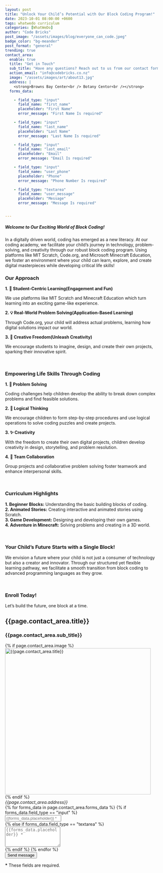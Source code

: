 ```yaml
---
layout: post
title: "Unlock Your Child’s Potential with Our Block Coding Program!"
date: 2023-10-01 08:00:00 +0600
tags: whatwedo curriculum
categories: [WhatWeDo]
author: "Code Bricks"
post_image: "/assets/images/blog/everyone_can_code.jpeg"
badge_color: "bg-meander"
post_format: "general"
trending: true
contact_area:
  enable: true
  title: "Get in Touch"
  sub_title: "Have any questions? Reach out to us from our contact form and we will get back to you shortly."
  action_email: "info@codebricks.co.nz"
  image: "/assets/images/art/about13.jpg"
  address: |
    <strong>Browns Bay Center<br /> Botany Centor<br /></strong>
  forms_data: 

    - field_type: "input"
      field_name: "first_name"
      placeholder: "First Name" 
      error_message: "First Name Is required"

    - field_type: "input"
      field_name: "last_name"
      placeholder: "Last Name"
      error_message: "Last Name Is required"

    - field_type: "input"
      field_name: "last_email"
      placeholder: "Email"
      error_message: "Email Is required"

    - field_type: "input"
      field_name: "user_phone"
      placeholder: "Phone"
      error_message: "Phone Number Is required"

    - field_type: "textarea"
      field_name: "user_message"
      placeholder: "Message"
      error_message: "Message Is required"


---
```


<h5>Welcome to Our Exciting World of Block Coding!</h5>
<p>In a digitally driven world, coding has emerged as a new literacy. At our coding academy, we facilitate your child’s journey in technology, problem-solving, and creativity through our robust block coding program. Using platforms like MIT Scratch, Code.org, and Microsoft Minecraft Education, we foster an environment where your child can learn, explore, and create digital masterpieces while developing critical life skills!</p>

<h3>Our Approach </h3> 
<b>1. 🎯 Student-Centric Learning(Engagement and Fun)</b> 
<p>We use platforms like MIT Scratch and Minecraft Education which turn learning into an exciting game-like experience.</p>
<b>2. 💡 Real-World Problem Solving(Application-Based Learning)</b> 
<p>Through Code.org, your child will address actual problems, learning how digital solutions impact our world.</p>
<b>3. 🎨 Creative Freedom(Unleash Creativity)</b> 
<p>We encourage students to imagine, design, and create their own projects, sparking their innovative spirit.</p>

<br>

<h3>Empowering Life Skills Through Coding</h3>
<b>1. 💪 Problem Solving</b>
<p>Coding challenges help children develop the ability to break down complex problems and find feasible solutions.</p>
<b>2. 🧠 Logical Thinking</b>
<p>We encourage children to form step-by-step procedures and use logical operations to solve coding puzzles and create projects.</p>
<b>3. ✨ Creativity</b>
<p>With the freedom to create their own digital projects, children develop creativity in design, storytelling, and problem resolution.</p>
<b>4. 🤝 Team Collaboration</b>
<p>Group projects and collaborative problem solving foster teamwork and enhance interpersonal skills.</p>

<br>

<h3>Curriculum Highlights</h3>
<p><b>1. Beginner Blocks:</b> Understanding the basic building blocks of coding.<br>
<b>2. Animated Stories:</b> Creating interactive and animated stories using Scratch.<br>
<b>3. Game Development:</b> Designing and developing their own games.<br>
<b>4. Adventure in Minecraft:</b> Solving problems and creating in a 3D world.</p>

<br>

<h3>Your Child’s Future Starts with a Single Block!</h3>
<p>
We envision a future where your child is not just a consumer of technology but also a creator and innovator. Through our structured yet flexible learning pathway, we facilitate a smooth transition from block coding to advanced programming languages as they grow.
</p>

<br>

<h3>Enroll Today!</h3>
Let’s build the future, one block at a time.


<div class="contact-area"> 
<div class="wrapper gray-wrapper">
    <div class="container inner">
    <div class="row">
        <div class="col-md-7 mx-auto">
        <h2 class="title-color color-gray text-center">{{page.contact_area.title}}</h2>
        <h3 class="display-3 text-center">{{page.contact_area.sub_title}}</h3>
        <div class="space40"></div>
        </div>
    </div>
    <div class="row align-items-center">
        <div class="col-lg-6">
        <div>
            {% if page.contact_area.image %}
            <div class="img-blob blob3">
            <img src="{{page.contact_area.image}}" style="width: 30rem" alt="{{page.contact_area.title}}"/>
            </div>
            {% endif %}
            <div class="row counter counter-s position-absolute" style="top: 60%; left: 15%;">
            <div class="col-md-10 text-center">
                <div class="full-circle bg-default color-white">
                <div class="full-circle-inner">
                <address class="mb-0">
                    {{page.contact_area.address}}
                </address>
                </div>
                <!--/.full-circle-inner -->
                </div>
                <!--/.full-circle -->
            </div>
            <!--/column -->
            </div>
            <!--/.row -->
        </div>
        </div>
        <!--/column -->
        <div class="space50 d-lg-none"></div>
        <div class="col-lg-6 pl-40 pl-md-15">
        <form id="contact-form" action="https://formsubmit.io/send/{{page.contact_area.action_email}}">
            <div class="messages"></div>
            <div class="controls">
            <div class="form-row">
                {% for forms_data in page.contact_area.forms_data %}
                {% if forms_data.field_type == "input" %}
                <div class="col-md-5">
                    <div class="form-group">
                    <input id="{{forms_data.field_name}}" type="text" name="{{forms_data.field_name}}" class="form-control" placeholder="{{forms_data.placeholder}} *" required="required" data-error="{{forms_data.error_message}}">
                    <div class="help-block with-errors"></div>
                    </div>
                </div>
                {% else if forms_data.field_type == "textarea" %}
                <div class="col-md-10">
                    <div class="form-group">
                    <textarea id="{{forms_data.field_name}}" name="{{forms_data.field_name}}" class="form-control" placeholder="{{forms_data.placeholder}} *" rows="4" required="required" data-error="{{forms_data.error_message}}"></textarea>
                    <div class="help-block with-errors"></div>
                    </div>
                </div>
                    {% endif %}
                {% endfor %}
            </div>
            <div class="form-row">
                <div class="col-md-12">
                <input type="submit" class="btn btn-send" value="Send message">
                </div>
            </div>
            <div class="form-row">
                <div class="col-md-12">
                <p class="text-muted mb-0"><strong>*</strong> These fields are required.</p>
                </div>
            </div>
            </div>
        </form>
        <!-- /form -->
        </div>
        <!--/column -->
    </div>
    </div>
</div>
</div>
